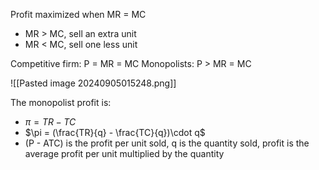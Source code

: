 Profit maximized when MR = MC
- MR > MC, sell an extra unit
- MR < MC, sell one less unit

Competitive firm: P = MR = MC
Monopolists: P > MR = MC

![[Pasted image 20240905015248.png]]

The monopolist profit is:
- $\pi = TR - TC$
- $\pi = (\frac{TR}{q} - \frac{TC}{q})\cdot q$
- (P - ATC) is the profit per unit sold, q is the quantity sold, profit is the average profit per unit multiplied by the quantity